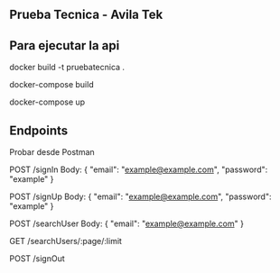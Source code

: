 ## Prueba Tecnica - Avila Tek

## Para ejecutar la api

docker build -t pruebatecnica .

docker-compose build

docker-compose up

## Endpoints
Probar desde Postman

POST /signIn 
Body:
{
    "email": "example@example.com",
    "password": "example"
}

POST /signUp
Body:
{
    "email": "example@example.com",
    "password": "example"
}

POST /searchUser
Body:
{
    "email": "example@example.com"
}

GET /searchUsers/:page/:limit

POST /signOut
